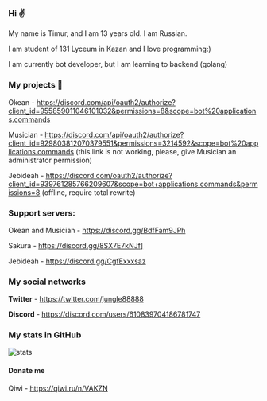 ### Hi :v:

My name is Timur, and I am 13 years old. I am Russian.

I am student of 131 Lyceum in Kazan and I love programming:)

I am currently bot developer, but I am learning to backend (golang)

### My projects 👾

Okean - https://discord.com/api/oauth2/authorize?client_id=955859011046101032&permissions=8&scope=bot%20applications.commands

Musician - https://discord.com/api/oauth2/authorize?client_id=929803812070379551&permissions=3214592&scope=bot%20applications.commands (this link is not working, please, give Musician an administrator permission)

Jebideah - https://discord.com/oauth2/authorize?client_id=939761285766209607&scope=bot+applications.commands&permissions=8 (offline, require total rewrite)

### Support servers:

Okean and Musician - https://discord.gg/BdfFam9JPh

Sakura - https://discord.gg/8SX7E7kNJf]

Jebideah - https://discord.gg/CgfExxxsaz

### My social networks

**Twitter** - https://twitter.com/jungle88888

**Discord** - https://discord.com/users/610839704186781747

### My stats in GitHub

![stats](https://github-readme-stats.vercel.app/api?username=jungledev1&show_icons=true&theme=radical)


#### Donate me

Qiwi - https://qiwi.ru/n/VAKZN
